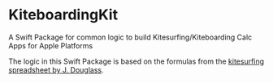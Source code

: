 # KiteboardingKit
A Swift Package for common logic to build Kitesurfing/Kiteboarding Calc Apps for Apple Platforms

The logic in this Swift Package is based on the formulas from the [kitesurfing spreadsheet by J. Douglass](http://jimbodouglass.blogspot.com/2011/01/interactive-kiteboarding-calculator.html).
